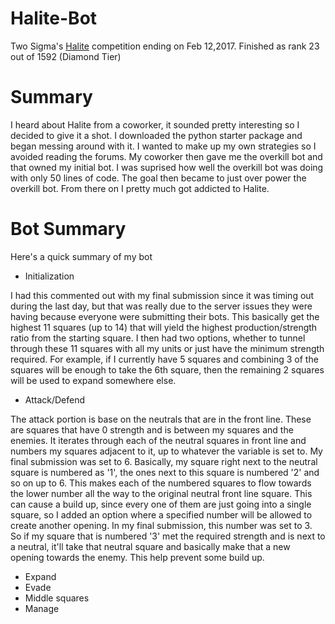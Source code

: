 # Halite-Bot
Two Sigma's <a href="https://halite.io/">Halite</a> competition ending on Feb 12,2017. Finished as rank 23 out of 1592 (Diamond Tier) 

# Summary
I heard about Halite from a coworker, it sounded pretty interesting so I decided to give it a shot.  I downloaded the python starter package and began messing around with it.  I wanted to make up my own strategies so I avoided reading the forums.  My coworker then gave me the overkill bot and that owned my initial bot.  I was suprised how well the overkill bot was doing with only 50 lines of code.  The goal then became to just over power the overkill bot.  From there on I pretty much got addicted to Halite.

# Bot Summary
Here's a quick summary of my bot

* Initialization

I had this commented out with my final submission since it was timing out during the last day, but that was really due to the server issues they were having because everyone were submitting their bots.  This basically get the highest 11 squares (up to 14) that will yield the highest production/strength ratio from the starting square.  I then had two options, whether to tunnel through these 11 squares with all my units or just have the minimum strength required.  For example, if I currently have 5 squares and combining 3 of the squares will be enough to take the 6th square, then the remaining 2 squares will be used to expand somewhere else.

* Attack/Defend

The attack portion is base on the neutrals that are in the front line.  These are squares that have 0 strength and is between my squares and the enemies.  It iterates through each of the neutral squares in front line and numbers my squares adjacent to it, up to whatever the variable is set to.  My final submission was set to 6.  Basically, my square right next to the neutral square is numbered as '1', the ones next to this square is numbered '2' and so on up to 6.  This makes each of the numbered squares to flow towards the lower number all the way to the original neutral front line square.  This can cause a build up, since every one of them are just going into a single square, so I added an option where a specified number will be allowed to create another opening.  In my final submission, this number was set to 3.  So if my square that is numbered '3' met the required strength and is next to a neutral, it'll take that neutral square and basically make that a new opening towards the enemy.  This help prevent some build up.
* Expand
* Evade
* Middle squares
* Manage
